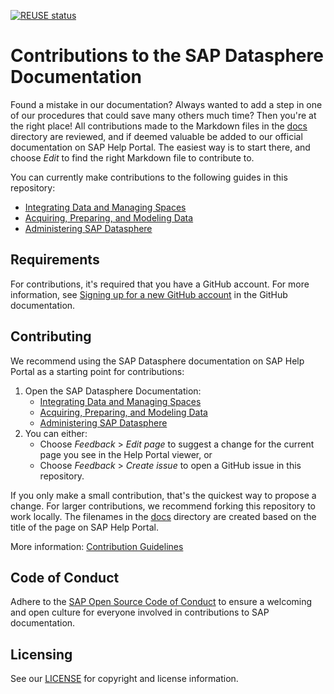 [![REUSE status](https://api.reuse.software/badge/github.com/SAP-docs/sap-datasphere)](https://api.reuse.software/info/github.com/SAP-docs/sap-datasphere)

# Contributions to the SAP Datasphere Documentation

Found a mistake in our documentation? Always wanted to add a step in one of our procedures that could save many others much time? Then you're at the right place! All contributions made to the Markdown files in the [docs](docs) directory are reviewed, and if deemed valuable be added to our official documentation on SAP Help Portal. The easiest way is to start there, and choose _Edit_ to find the right Markdown file to contribute to.

You can currently make contributions to the following guides in this repository:
- [Integrating Data and Managing Spaces](https://help.sap.com/docs/SAP_DATASPHERE/be5967d099974c69b77f4549425ca4c0?locale=en-US&state=PRODUCTION&version=cloud)
- [Acquiring, Preparing, and Modeling Data](https://help.sap.com/docs/SAP_DATASPHERE/c8a54ee704e94e15926551293243fd1d?locale=en-US&state=PRODUCTION&version=cloud)
- [Administering SAP Datasphere](https://help.sap.com/docs/SAP_DATASPHERE/9f804b8efa8043539289f42f372c4862?locale=en-US&state=PRODUCTION&version=cloud)

## Requirements

For contributions, it's required that you have a GitHub account. For more information, see [Signing up for a new GitHub account](https://docs.github.com/en/github/getting-started-with-github/signing-up-for-a-new-github-account) in the GitHub documentation.


## Contributing

We recommend using the SAP Datasphere documentation on SAP Help Portal as a starting point for contributions:

1. Open the SAP Datasphere Documentation:
   - [Integrating Data and Managing Spaces](https://help.sap.com/docs/SAP_DATASPHERE/be5967d099974c69b77f4549425ca4c0?locale=en-US&state=PRODUCTION&version=cloud)
   - [Acquiring, Preparing, and Modeling Data](https://help.sap.com/docs/SAP_DATASPHERE/c8a54ee704e94e15926551293243fd1d?locale=en-US&state=PRODUCTION&version=cloud)
   - [Administering SAP Datasphere](https://help.sap.com/docs/SAP_DATASPHERE/9f804b8efa8043539289f42f372c4862?locale=en-US&state=PRODUCTION&version=cloud)
3. You can either:
    * Choose *Feedback* > *Edit page* to suggest a change for the current page you see in the Help Portal viewer, or
    * Choose *Feedback* > *Create issue* to open a GitHub issue in this repository.

If you only make a small contribution, that's the quickest way to propose a change. For larger contributions, we recommend forking this repository to work locally. The filenames in the [docs](docs) directory are created based on the title of the page on SAP Help Portal.

More information: [Contribution Guidelines](https://help.sap.com/products/open-documentation-initiative/contribution-guidelines/readme.html)

## Code of Conduct

Adhere to the [SAP Open Source Code of Conduct](https://github.com/SAP-docs/.github/blob/main/CODE_OF_CONDUCT.md) to ensure a welcoming and open culture for everyone involved in contributions to SAP documentation.

## Licensing

See our [LICENSE](LICENSE) for copyright and license information.










